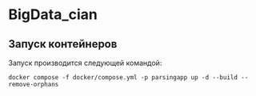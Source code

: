 # BigData_cian

## Запуск контейнеров
Запуск производится следующей командой:

```
docker compose -f docker/compose.yml -p parsingapp up -d --build --remove-orphans
```